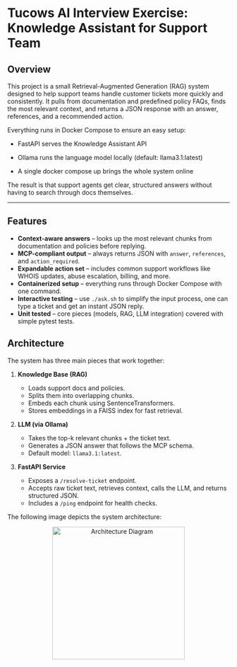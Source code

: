# Tucows AI Interview Exercise: Knowledge Assistant for Support Team

## Overview

This project is a small Retrieval-Augmented Generation (RAG) system designed to help support teams handle customer tickets more quickly and consistently. It pulls from documentation and predefined policy FAQs, finds the most relevant context, and returns a JSON response with an answer, references, and a recommended action.

Everything runs in Docker Compose to ensure an easy setup:

- FastAPI serves the Knowledge Assistant API

- Ollama runs the language model locally (default: llama3.1:latest)

- A single docker compose up brings the whole system online

The result is that support agents get clear, structured answers without having to search through docs themselves.

---

## Features 

- **Context-aware answers** – looks up the most relevant chunks from documentation and policies before replying.  
- **MCP-compliant output** – always returns JSON with `answer`, `references`, and `action_required`.  
- **Expandable action set** – includes common support workflows like WHOIS updates, abuse escalation, billing, and more.  
- **Containerized setup** – everything runs through Docker Compose with one command.  
- **Interactive testing** – use `./ask.sh` to simplify the input process, one can type a ticket and get an instant JSON reply.  
- **Unit tested** – core pieces (models, RAG, LLM integration) covered with simple pytest tests.  

## Architecture 

The system has three main pieces that work together:

1. **Knowledge Base (RAG)**  
   - Loads support docs and policies.  
   - Splits them into overlapping chunks.  
   - Embeds each chunk using SentenceTransformers.  
   - Stores embeddings in a FAISS index for fast retrieval.  

2. **LLM (via Ollama)**  
   - Takes the top-k relevant chunks + the ticket text.  
   - Generates a JSON answer that follows the MCP schema.  
   - Default model: `llama3.1:latest`.  

3. **FastAPI Service**  
   - Exposes a `/resolve-ticket` endpoint.  
   - Accepts raw ticket text, retrieves context, calls the LLM, and returns structured JSON.  
   - Includes a `/ping` endpoint for health checks.  

The following image depicts the system architecture: 

<div align="center">
  <img src=".refs/architecture.svg" alt="Architecture Diagram" width="300"/>
</div>

